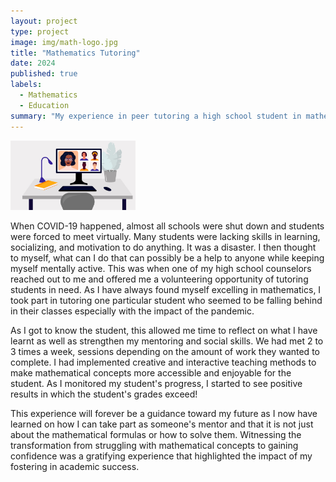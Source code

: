 ```yaml
---
layout: project
type: project
image: img/math-logo.jpg
title: "Mathematics Tutoring"
date: 2024
published: true
labels:
  - Mathematics
  - Education
summary: "My experience in peer tutoring a high school student in mathematics."
---
```


<img width="200px" src="../img/tutoring.jpeg" class="img-thumbnail" >

When COVID-19 happened, almost all schools were shut down and students were forced to meet virtually. Many students were lacking skills in learning, socializing, and motivation to do anything. It was a disaster. I then thought to myself, what can I do that can possibly be a help to anyone while keeping myself mentally active. This was when one of my high school counselors reached out to me and offered me a volunteering opportunity of tutoring students in need. As I have always found myself excelling in mathematics, I took part in tutoring one particular student who seemed to be falling behind in their classes especially with the impact of the pandemic.

As I got to know the student, this allowed me time to reflect on what I have learnt as well as strengthen my mentoring and social skills. We had met 2 to 3 times a week, sessions depending on the amount of work they wanted to complete. I had implemented creative and interactive teaching methods to make mathematical concepts more accessible and enjoyable for the student. As I monitored my student's progress, I started to see positive results in which the student's grades exceed! 

This experience will forever be a guidance toward my future as I now have learned on how I can take part as someone's mentor and that it is not just about the mathematical formulas or how to solve them. Witnessing the transformation from struggling with mathematical concepts to gaining confidence was a gratifying experience that highlighted the impact of my fostering in academic success.

